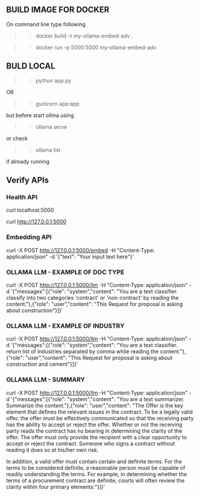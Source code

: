 
## BUILD IMAGE FOR DOCKER

On command line type following

>> docker build -t my-ollama-embed-adv . 

>> docker run -p 5000:5000 my-ollama-embed-adv

## BULD LOCAL

>> python app.py

OR

>> gunicorn app:app

but before start ollma using 

>> ollama serve

or check 

>> ollama list

if already running

## Verify APIs

### Health API
curl localhost:5000

curl http://127.0.0.1:5000

### Embedding API
curl -X POST http://127.0.0.1:5000/embed -H "Content-Type: application/json" -d '{"text": "Your input text here"}'

### OLLAMA LLM - EXAMPLE OF DOC TYPE

curl -X POST http://127.0.0.1:5000/llm -H "Content-Type: application/json" -d '{"messages":[{"role": "system","content": "You are a text classifier. classify into two categories 'contract' or 'non-contract' by reading the content."},{"role": "user","content": "This Request for proposal is asking about construction"}]}'

### OLLAMA LLM - EXAMPLE OF INDUSTRY

curl -X POST http://127.0.0.1:5000/llm -H "Content-Type: application/json" -d '{"messages":[{"role": "system","content": "You are a text classifier. return list of industries separated by comma while reading the content."},{"role": "user","content": "This Request for proposal is asking about construction and cement"}]}'

### OLLAMA LLM - SUMMARY

curl -X POST http://127.0.0.1:5000/llm -H "Content-Type: application/json" -d '{"messages":[{"role": "system","content": "You are a text summarizer. Summarize the content."},{"role": "user","content": "The Offer is the key element that defines the relevant issues in the contract. To be a legally valid offer, the offer must be effectively communicated so that the receiving party has the ability to accept or reject the offer. Whether or not the receiving party reads the contract has no bearing in determining the clarity of the offer. The offer must only provide the recipient with a clear opportunity to accept or reject the contract. Someone who signs a contract without reading it does so at his/her own risk.

In addition, a valid offer must contain certain and definite terms. For the terms to be considered definite, a reasonable person must be capable of readily understanding the terms. For example, in determining whether the terms of a procurement contract are definite, courts will often review the clarity within four primary elements:"}]}'

